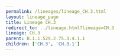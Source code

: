 ```yaml
---
permalink: /lineages/lineage_CH.3.html
layout: lineage_page
title: Lineage CH.3
redirect_to: ../lineage.html?lineage=CH.3
lineage: CH.3
parent: B.1.1.529.2.75.3.4.1.1
children: ['CH.3', 'CH.3.1']
---
```

